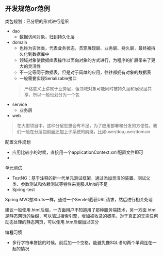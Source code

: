 ## 开发规范or范例

类包规划：已分层的形式进行组织
- dao
    - 数据访问对象，归到持久化层
- domain
    - 也称为实体类，代表业务状态，贯穿展现层、业务层、持久层，最终被持久化到数据库中
    - 领域对象使数据库表操作以面向对象的方式进行，为程序的扩展带来了更大的灵活性
    - 不一定等同于数据表，但是对于简单的应用，往往都拥有对象的数据表
    - 一般需要实现Serializable接口
    > 严格意义上讲属于业务层，但领域对象可能同时被持久层和展现层共享，所以一般也划分为一个包
- service
    - 业务层 
- web

> 在大型项目中，这种分层思想会有不足，为了应用部署和分发的方便性，我们一般在分层包前面还加上子系统的前缀，比如user/doa,user/domain


配置文件规划
- 应用比较小的时候，直接用一个applicationContext.xml配置文件即可
- 


单元测试
- TestNG：基于注释的新一代单元测试框架，通过添加灵活的装置、测试父类、参数测试和依赖测试等特性来克服JUnit的不足
- Spring-test

Spring MVC想Struts一样，通过一个Servlet截获URL请求，然后进行相关处理

建议一般使用.html后缀，一方面用户不知道用了那种服务端技术，另一方面.html是静态网页的后缀，可以骗过搜索引擎，增加被收录的概率。对于真正的无需任何动态处理的静态网页，可以使用.htm后缀加以区分

编程习惯
- 多行字符串拼接的时候，前后加一个空格，能避免像SQL语句两个单词连在一起的情况